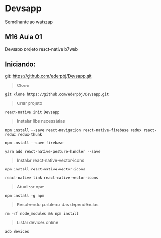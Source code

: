 # Devsapp
Semelhante ao watszap

## M16 Aula 01

Devsapp projeto react-native b7web

## Iniciando:

git::https://github.com/ederpbj/Devsapp.git

>Clone

    git clone https://github.com/ederpbj/Devsapp.git

>Criar projeto

    react-native init Devsapp

>Instalar libs necessárias

    npm install --save react-navigation react-native-firebase redux react-redux redux-thunk

    npm install --save firebase

    yarn add react-native-gesture-handler --save

>Instalar  react-native-vector-icons

    npm install react-native-vector-icons

    react-native link react-native-vector-icons

>Atualizar npm

    npm install -g npm

>Resolvendo porblema das dependências

    rm -rf node_modules && npm install

>Listar devices online

    adb devices